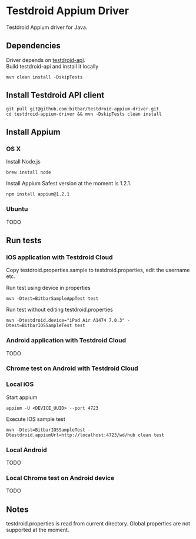# Testdroid Appium Driver

Testdroid Appium driver for Java.

## Dependencies

Driver depends on [testdroid-api](https://github.com/bitbar/testdroid-api).  
Build testdroid-api and install it locally

```
mvn clean install -DskipTests
```

## Install Testdroid API client

```
git pull git@github.com:bitbar/testdroid-appium-driver.git
cd testdroid-appium-driver && mvn -DskipTests clean install
```

## Install Appium

### OS X

Install Node.js

```
brew install node
```

Install Appium
Safest version at the moment is 1.2.1.

```
npm install appium@1.2.1
```

### Ubuntu

TODO

## Run tests

### iOS application with Testdroid Cloud

Copy testdroid.properties.sample to testdroid.properties, edit the username etc.

Run test using device in properties

```
mvn -Dtest=BitbarSampleAppTest test
```

Run test without editing testdroid.properties

```
mvn -Dtestdroid.device="iPad Air A1474 7.0.3" -Dtest=BitbarIOSSampleTest test
```

### Android application with Testdroid Cloud

TODO

### Chrome test on Android with Testdroid Cloud



### Local iOS

Start appium

```
appium -U <DEVICE_UUID> --port 4723
```

Execute IOS sample test

```
mvn -Dtest=BitbarIOSSampleTest -Dtestdroid.appiumUrl=http://localhost:4723/wd/hub clean test
```

### Local Android

TODO

### Local Chrome test on Android device

TODO

## Notes

testdroid.properties is read from current directory. Global properties are not
supported at the moment.

